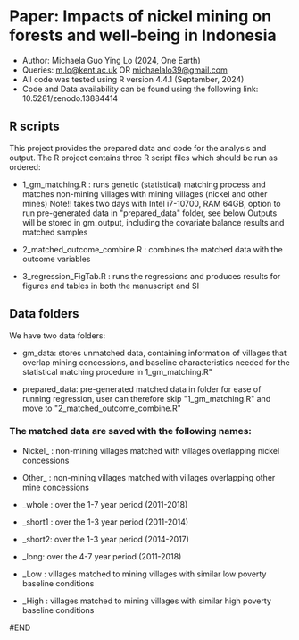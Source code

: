 # Paper:   Impacts of nickel mining on forests and well-being in Indonesia 

- Author: Michaela Guo Ying Lo (2024, One Earth) 
- Queries: m.lo@kent.ac.uk OR michaelalo39@gmail.com
- All code was tested using R version 4.4.1 (September, 2024)
- Code and Data availability can be found using the following link: 10.5281/zenodo.13884414 

## R scripts 
 This project provides the prepared data and code for the analysis and output. The R project contains three R script files which should be run as ordered:
- 1_gm_matching.R :  runs genetic (statistical) matching process and matches non-mining villages with mining villages (nickel and other mines)
                    Note!! takes two days with Intel i7-10700, RAM 64GB, option to run pre-generated data in "prepared_data" folder, see below 
                    Outputs will be stored in gm_output, including the covariate balance results and matched samples 

- 2_matched_outcome_combine.R :  combines the matched data with the outcome variables

- 3_regression_FigTab.R :  runs the regressions and produces results for figures and tables in both the manuscript and SI

## Data folders 
 We have two data folders: 
- gm_data:  stores unmatched data, containing information of villages
           that overlap mining concessions, and baseline characteristics
           needed for the statistical matching procedure in 1_gm_matching.R"

- prepared_data:  pre-generated matched data in folder for ease of
                 running regression, user can therefore skip "1_gm_matching.R" 
                 and move to "2_matched_outcome_combine.R"

 ### The matched data are saved with the following names:
 - Nickel_ : non-mining villages matched with villages overlapping nickel
           concessions
 - Other_ :  non-mining villages matched with villages overlapping other mine
           concessions

- _whole : over the 1-7 year period (2011-2018)
- _short1 : over the 1-3 year period (2011-2014)
- _short2: over the 1-3 year period (2014-2017)
- _long: over the 4-7 year period (2011-2018)

- _Low :  villages matched to mining villages with similar low poverty baseline
        conditions
- _High : villages matched to mining villages with similar high poverty baseline
        conditions

#END
